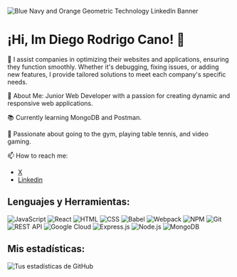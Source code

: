
![Blue Navy and Orange Geometric Technology LinkedIn Banner](https://github.com/user-attachments/assets/51272a95-d73a-4643-a015-2bac7cfa86bb)

# ¡Hi, Im Diego Rodrigo Cano! 👋

🌟 I assist companies in optimizing their websites and applications, ensuring they function smoothly. Whether it's debugging, fixing issues, or adding new features, I provide tailored solutions to meet each company's specific needs.

🎯 About Me:
Junior Web Developer with a passion for creating dynamic and responsive web applications.


📚 Currently learning MongoDB and Postman.


🚀 Passionate about going to the gym, playing table tennis, and video gaming.

<!--
**diegos20000/diegos20000** is a ✨ _special_ ✨ repository because its `README.md` (this file) appears on your GitHub profile.-->



📫 How to reach me:
- [X](https://x.com/DiegoRodri70054)
- [Linkedin](https://www.linkedin.com/in/diegorodrigocano/)


## Lenguajes y Herramientas:
![JavaScript](https://img.shields.io/badge/JavaScript-F7DF1E?logo=javascript&logoColor=black)
![React](https://img.shields.io/badge/React-20232A?logo=react&logoColor=61DAFB)
![HTML](https://img.shields.io/badge/HTML5-E34F26?logo=html5&logoColor=white)
![CSS](https://img.shields.io/badge/CSS3-1572B6?logo=css3&logoColor=white)
![Babel](https://img.shields.io/badge/Babel-F9DC3E?logo=babel&logoColor=black)
![Webpack](https://img.shields.io/badge/Webpack-8DD6F9?logo=webpack&logoColor=black)
![NPM](https://img.shields.io/badge/NPM-CB3837?logo=npm&logoColor=white)
![Git](https://img.shields.io/badge/Git-F05032?logo=git&logoColor=white)
![REST API](https://img.shields.io/badge/REST-02569B?logo=rest&logoColor=white)
![Google Cloud](https://img.shields.io/badge/Google_Cloud-4285F4?logo=google-cloud&logoColor=white)
![Express.js](https://img.shields.io/badge/Express.js-404D59?logo=express&logoColor=white)
![Node.js](https://img.shields.io/badge/Node.js-339933?logo=node.js&logoColor=white)
![MongoDB](https://img.shields.io/badge/MongoDB-47A248?logo=mongodb&logoColor=white)


   ## Mis estadísticas:

   ![Tus estadísticas de GitHub](https://github-readme-stats.vercel.app/api?username=diegos20000&show_icons=true&theme=dark&count_private=true&hide=contribs,prs)  
   
